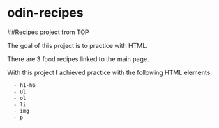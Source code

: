 # odin-recipes
##Recipes project from TOP

The goal of this project is to practice with HTML.

There are 3 food recipes linked to the main page.

With this project I achieved practice with the following HTML elements:

```sh
  - h1-h6
  - ul
  - ol
  - li
  - img
  - p
```

